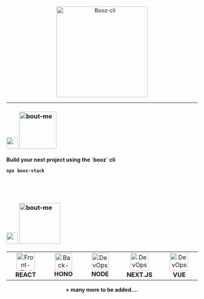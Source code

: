 
&nbsp;

<div align="center">
  <img src="https://i.ibb.co/fdmnmfzY/Group-12.png" alt="Booz-cli" width="240px" align="center">
</div>
<div align="center"></div>


---
### <img src="https://i.ibb.co/Qv42YxQG/bar-graph.png" width="30px">  <img src="https://i.ibb.co/FkMtHG8F/start.png" alt="bout-me" width="98"></img>
<p align="left">
<strong>
Build your next project using the `booz` cli 
<strong>

```
npx booz-stack
```
</p>

&nbsp;
---

### <div><img src="https://media2.giphy.com/media/QssGEmpkyEOhBCb7e1/giphy.gif?cid=ecf05e47a0n3gi1bfqntqmob8g9aid1oyj2wr3ds3mg700zu&rid=giphy.gif" width="30px">  <img src="https://i.ibb.co/PGQ3zwdd/Stacks.png" alt="bout-me" width="108"></img>


<table align="center">
  <tr>
    <td align="center" width="180">
      <img src="https://media.giphy.com/media/eNAsjO55tPbgaor7ma/giphy.gif" width="48" height="48" alt="Front-End" />
      <br><strong>REACT</strong>
    </td>
    <td align="center" width="180">
      <img src="https://mvolkmann.github.io/blog/assets/hono-logo.png?v=1.1.1" width="" height="45" alt="Back-End" />
      <br><strong>HONO</strong>
    </td>
    <td align="center" width="180">
      <img src="https://cdn-icons-png.flaticon.com/512/5968/5968322.png" width="45" height="45" alt="DevOps" />
      <br><strong>NODE</strong>
    </td>
        <td align="center" width="180">
      <img src="https://www.svgrepo.com/show/354113/nextjs-icon.svg" width="48" height="48" alt="DevOps" />
      <br><strong>NEXT.JS</strong>
    </td>
        <td align="center" width="180">
      <img src="https://upload.wikimedia.org/wikipedia/commons/thumb/9/95/Vue.js_Logo_2.svg/2367px-Vue.js_Logo_2.svg.png" width="" height="48" alt="DevOps" />
      <br><strong>VUE</strong>
    </td>
  </tr>

</table>
<div align="center">+ many more to be added....</div>
